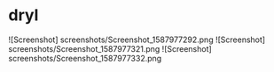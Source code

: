 # dryl

![Screenshot] screenshots/Screenshot_1587977292.png
![Screenshot] screenshots/Screenshot_1587977321.png
![Screenshot] screenshots/Screenshot_1587977332.png